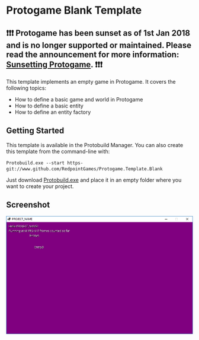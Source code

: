 Protogame Blank Template
================================

## **❗❗❗ Protogame has been sunset as of 1st Jan 2018 and is no longer supported or maintained. Please read the announcement for more information: [Sunsetting Protogame](https://medium.com/redpoint/sunsetting-protogame-a18e1f03af43). ❗❗❗**

This template implements an empty game in Protogame.  It covers the following topics:

- How to define a basic game and world in Protogame
- How to define a basic entity
- How to define an entity factory

Getting Started
------------------

This template is available in the Protobuild Manager.  You can also create this template from the command-line with:

```
Protobuild.exe --start https-git://www.github.com/RedpointGames/Protogame.Template.Blank
```

Just download [Protobuild.exe](https://github.com/Protobuild/Protobuild/raw/master/Protobuild.exe) and place it in an empty folder where you want to create your project.

Screenshot
--------------

![Screenshot](screenshot.png "Screenshot")
